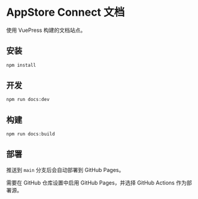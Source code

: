 # AppStore Connect 文档

使用 VuePress 构建的文档站点。

## 安装

```bash
npm install
```

## 开发

```bash
npm run docs:dev
```

## 构建

```bash
npm run docs:build
```

## 部署

推送到 `main` 分支后会自动部署到 GitHub Pages。

需要在 GitHub 仓库设置中启用 GitHub Pages，并选择 GitHub Actions 作为部署源。


